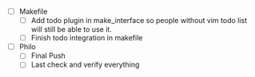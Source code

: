 - [ ] Makefile
    - [ ] Add todo plugin in make_interface so people without vim todo list will still be able to use it.
    - [ ] Finish todo integration in makefile
- [ ] Philo
    - [ ] Final Push
    - [ ] Last check and verify everything
